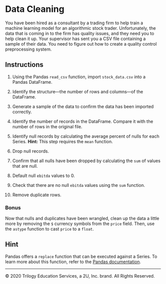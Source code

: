 # Data Cleaning

You have been hired as a consultant by a trading firm to help train a machine learning model for an algorithmic stock trader. Unfortunately, the data that is coming in to the firm has quality issues, and they need you to help clean it up. Your supervisor has sent you a CSV file containing a sample of their data. You need to figure out how to create a quality control preprocessing system.

## Instructions

1. Using the Pandas `read_csv` function, import `stock_data.csv` into a Pandas DataFrame. 

2. Identify the structure—the number of rows and columns—of the DataFrame. 

3. Generate a sample of the data to confirm the data has been imported correctly.

4. Identify the number of records in the DataFrame. Compare it with the number of rows in the original file.

5. Identify null records by calculating the average percent of nulls for each Series. **Hint:** This step requires the `mean` function.

6. Drop null records.

7. Confirm that all nulls have been dropped by calculating the `sum` of values that are null.

8. Default null `ebitda` values to 0.

9. Check that there are no null `ebitda` values using the `sum` function.

10. Remove duplicate rows.

### Bonus

Now that nulls and duplicates have been wrangled, clean up the data a little more by removing the `$` currency symbols from the `price` field. Then, use the `astype` function to cast `price` to a `float`.

## Hint

Pandas offers a `replace` function that can be executed against a Series. To learn more about this function, refer to the [Pandas documentation](https://pandas.pydata.org/pandas-docs/stable/reference/api/pandas.Series.replace.html).

---

© 2020 Trilogy Education Services, a 2U, Inc. brand. All Rights Reserved.
